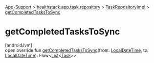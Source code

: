 
[App-Support](../../../index.html) > [healthstack.app.task.repository](../index.html) > [TaskRepositoryImpl](index.html) > [getCompletedTasksToSync](get-completed-tasks-to-sync.html)



# getCompletedTasksToSync



[androidJvm]\
open override fun [getCompletedTasksToSync](get-completed-tasks-to-sync.html)(from: [LocalDateTime](https://developer.android.com/reference/kotlin/java/time/LocalDateTime.html), to: [LocalDateTime](https://developer.android.com/reference/kotlin/java/time/LocalDateTime.html)): Flow&lt;[List](https://kotlinlang.org/api/latest/jvm/stdlib/kotlin.collections/-list/index.html)&lt;[Task](../../healthstack.app.task.entity/-task/index.html)&gt;&gt;




